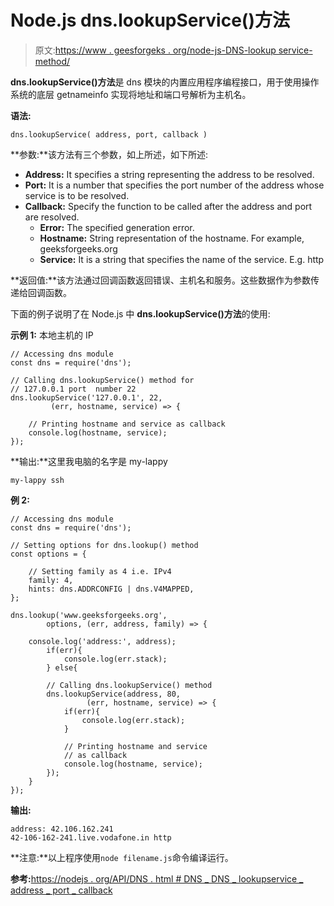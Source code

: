 # Node.js dns.lookupService()方法

> 原文:[https://www . geesforgeks . org/node-js-DNS-lookup service-method/](https://www.geeksforgeeks.org/node-js-dns-lookupservice-method/)

**dns.lookupService()方法**是 dns 模块的内置应用程序编程接口，用于使用操作系统的底层 getnameinfo 实现将地址和端口号解析为主机名。

**语法:**

```
dns.lookupService( address, port, callback )
```

**参数:**该方法有三个参数，如上所述，如下所述:

*   **Address:** It specifies a string representing the address to be resolved.
*   **Port:** It is a number that specifies the port number of the address whose service is to be resolved.
*   **Callback:** Specify the function to be called after the address and port are resolved.
    *   **Error:** The specified generation error.
    *   **Hostname:** String representation of the hostname. For example, geeksforgeeks.org
    *   **Service:** It is a string that specifies the name of the service. E.g. http

**返回值:**该方法通过回调函数返回错误、主机名和服务。这些数据作为参数传递给回调函数。

下面的例子说明了在 Node.js 中 **dns.lookupService()方法**的使用:

**示例 1:** 本地主机的 IP

```
// Accessing dns module
const dns = require('dns');

// Calling dns.lookupService() method for
// 127.0.0.1 port  number 22
dns.lookupService('127.0.0.1', 22,
         (err, hostname, service) => {

    // Printing hostname and service as callback
    console.log(hostname, service);
});
```

**输出:**这里我电脑的名字是 my-lappy

```
my-lappy ssh
```

**例 2:**

```
// Accessing dns module
const dns = require('dns');

// Setting options for dns.lookup() method
const options = {

    // Setting family as 4 i.e. IPv4
    family: 4,
    hints: dns.ADDRCONFIG | dns.V4MAPPED,
};

dns.lookup('www.geeksforgeeks.org', 
        options, (err, address, family) => {

    console.log('address:', address);
        if(err){
            console.log(err.stack);
        } else{

        // Calling dns.lookupService() method 
        dns.lookupService(address, 80,
                 (err, hostname, service) => {
            if(err){
                console.log(err.stack);
            }

            // Printing hostname and service
            // as callback
            console.log(hostname, service);
        });
    }
});
```

**输出:**

```
address: 42.106.162.241
42-106-162-241.live.vodafone.in http

```

**注意:**以上程序使用`node filename.js`命令编译运行。

**参考:**[https://nodejs . org/API/DNS . html # DNS _ DNS _ lookupservice _ address _ port _ callback](https://nodejs.org/api/dns.html#dns_dns_lookupservice_address_port_callback)